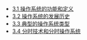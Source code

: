 - [3.1 操作系统的功能和定义](./docs/OS/操作系统的功能和定义.md)
- [3.2 操作系统的发展历史](./docs/OS/操作系统的发展历史.md)
- [3.3 典型的操作系统类型](./docs/OS/典型的操作系统类型.md)
- [3.4 分时技术和分时操作系统](./docs/OS/分时技术和分时操作系统.md)

